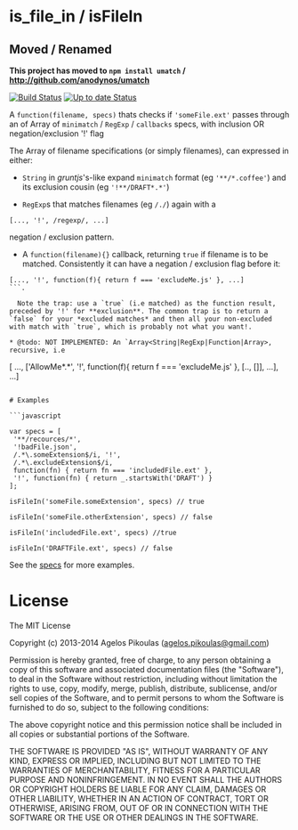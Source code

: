 # is_file_in / isFileIn

## Moved / Renamed

**This project has moved to `npm install umatch` / http://github.com/anodynos/umatch**

[![Build Status](https://travis-ci.org/anodynos/is_file_in.svg?branch=master)](https://travis-ci.org/anodynos/is_file_in)
[![Up to date Status](https://david-dm.org/anodynos/is_file_in.png)](https://david-dm.org/anodynos/is_file_in.png)

A `function(filename, specs)` thats checks if `'someFile.ext'` passes through an of Array of `minimatch` / `RegExp` / `callbacks` specs, with inclusion OR negation/exclusion '!' flag

The Array of filename specifications (or simply filenames), can expressed in either:

  * `String` in *gruntjs*'s-like expand `minimatch` format (eg `'**/*.coffee'`) and its exclusion cousin (eg `'!**/DRAFT*.*'`)

  * `RegExp`s that matches filenames (eg `/./`) again with a

  ```
  [..., '!', /regexp/, ...]
  ```

  negation / exclusion pattern.

  * A `function(filename){}` callback, returning `true` if filename is to be matched. Consistently it can have a negation / exclusion flag before it:

  ```
  [..., '!', function(f){ return f === 'excludeMe.js' }, ...]
  ```.

    Note the trap: use a `true` (i.e matched) as the function result, preceded by '!' for **exclusion**. The common trap is to return a `false` for your *excluded matches* and then all your non-excluded with match with `true`, which is probably not what you want!.

  * @todo: NOT IMPLEMENTED: An `Array<String|RegExp|Function|Array>, recursive, i.e
   ```
   [ ..., ['AllowMe*.*', '!', function(f){ return f === 'excludeMe.js' }, [.., []], ...], ...]
   ```

# Examples

```javascript

  var specs = [
    '**/recources/*',
    '!badFile.json',
    /.*\.someExtension$/i, '!',
    /.*\.excludeExtension$/i,
    function(fn) { return fn === 'includedFile.ext' },
    '!', function(fn) { return _.startsWith('DRAFT') }
  ];

  isFileIn('someFile.someExtension', specs) // true

  isFileIn('someFile.otherExtension', specs) // false

  isFileIn('includedFile.ext', specs) //true

  isFileIn('DRAFTFile.ext', specs) // false

```

See the [specs](https://github.com/anodynos/is_file_in/blob/master/source/spec/isFileIn-spec.coffee) for more examples.

# License

The MIT License

Copyright (c) 2013-2014 Agelos Pikoulas (agelos.pikoulas@gmail.com)

Permission is hereby granted, free of charge, to any person
obtaining a copy of this software and associated documentation
files (the "Software"), to deal in the Software without
restriction, including without limitation the rights to use,
copy, modify, merge, publish, distribute, sublicense, and/or sell
copies of the Software, and to permit persons to whom the
Software is furnished to do so, subject to the following
conditions:

The above copyright notice and this permission notice shall be
included in all copies or substantial portions of the Software.

THE SOFTWARE IS PROVIDED "AS IS", WITHOUT WARRANTY OF ANY KIND,
EXPRESS OR IMPLIED, INCLUDING BUT NOT LIMITED TO THE WARRANTIES
OF MERCHANTABILITY, FITNESS FOR A PARTICULAR PURPOSE AND
NONINFRINGEMENT. IN NO EVENT SHALL THE AUTHORS OR COPYRIGHT
HOLDERS BE LIABLE FOR ANY CLAIM, DAMAGES OR OTHER LIABILITY,
WHETHER IN AN ACTION OF CONTRACT, TORT OR OTHERWISE, ARISING
FROM, OUT OF OR IN CONNECTION WITH THE SOFTWARE OR THE USE OR
OTHER DEALINGS IN THE SOFTWARE.
